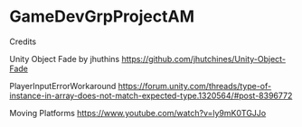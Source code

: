 # GameDevGrpProjectAM

Credits

Unity Object Fade by jhuthins
https://github.com/jhutchines/Unity-Object-Fade

PlayerInputErrorWorkaround
https://forum.unity.com/threads/type-of-instance-in-array-does-not-match-expected-type.1320564/#post-8396772

Moving Platforms
https://www.youtube.com/watch?v=ly9mK0TGJJo